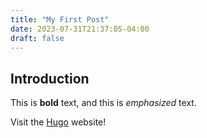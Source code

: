 ```yaml
---
title: "My First Post"
date: 2023-07-31T21:37:05-04:00
draft: false
---
```


## Introduction

This is **bold** text, and this is _emphasized_ text.

Visit the [Hugo](https://gohugo.io) website!
